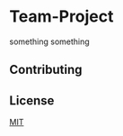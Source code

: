 # Team-Project

something something

## Contributing

## License

[MIT](https://choosealicense.com/licenses/mit/)
